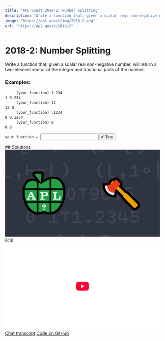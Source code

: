 ```yaml
---
title: "APL Quest 2018-2: Number Splitting"
description: "Write a function that, given a scalar real non-negative number, will return a two-element vector of the integer and fractional parts   of the number."
image: "https://apl.quest/img/2018-2.png"
url: "https://apl.quest/2018/2"
---
```


# <span class=s>2018-</span>2: Number Splitting

Write a function that, given a scalar real non-negative number, will return a two-element vector of the integer and fractional parts   of the number.

### Examples:

```APL
     (your_function) 1.234
1 0.234
     (your_function) 12
12 0
     (your_function) .1234
0 0.1234
     (your_function) 0
0 0
```
<div class="pdiv">
  <code onclick="p_Input.focus()">your_function ← </code><input id="p_Input" autocomplete="off" spellcheck="false" oninput="this.parentElement.querySelector`button`.disabled=false;localStorage.setItem(window.location.pathname,this.value)" onkeypress="subm(event)">
  <button onclick="alert$.next`Testing…`;submitSolution`p`" class="md-button md-button--primary">&#x2714; Test</button>
</div>
<p id="p_Output"></p>
## Solutions
<div onclick="play(this)" title="Video on YouTube" class="yt">
<img class="md-header--shadow" alt="Video Thumbnail" src="../../img/2018-2.png">
<time>6:16</time>
<img alt="YouTube" src="../../img/yt-big.png">
</div>
<a href="https://chat.stackexchange.com/transcript/message/62858667#62858667" target="_blank" class="md-button md-button--primary">Chat transcript</a>
<a href="https://github.com/abrudz/apl_quest/tree/main/2018/2.apl" target="_blank" class="md-button md-button--primary right">Code on GitHub</a>

<script>
    testCases={"a":["1.234","3.1415",".1234","(?10000)÷100"],"b":["12.0","0.0","?100"],"f":"{(⌊⍵),⍵-⌊⍵}"}
    p_Input.value=localStorage.getItem(window.location.pathname)
    play=e=>e.outerHTML=`<iframe class="md-header--shadow" src="https://www.youtube.com/embed/Q4U3y-bhxGA?list=PLYKQVqyrAEj9wDIUyLDGtDAFTKY38BUMN&autoplay=1" title="<span class=s>2018-</span>2: Number Splitting (APL Quest 2018-2)" frameborder="0" allow="accelerometer; autoplay; clipboard-write; encrypted-media; gyroscope; picture-in-picture; web-share" referrerpolicy="strict-origin-when-cross-origin" allowfullscreen></iframe>`
</script>
